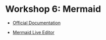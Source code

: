 # Workshop 6: Mermaid

* [Official Documentation](https://mermaid.js.org/intro/)

* [Mermaid Live Editor](https://mermaid.live/)
